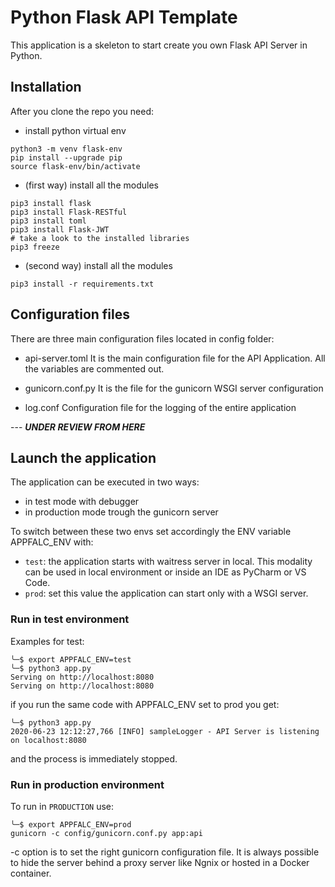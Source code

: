 # Python Flask API Template

This application is a skeleton to start create you own Flask API Server in Python.

## Installation

After you clone the repo you need:

- install python virtual env

```shell
python3 -m venv flask-env
pip install --upgrade pip
source flask-env/bin/activate
```

- (first way) install all the modules

```shell
pip3 install flask
pip3 install Flask-RESTful
pip3 install toml
pip3 install Flask-JWT
# take a look to the installed libraries
pip3 freeze
```

- (second way) install all the modules
```shell
pip3 install -r requirements.txt
```

## Configuration files

There are three main configuration files located in config folder:

- api-server.toml
It is the main configuration file for the API Application. All the variables are commented out.

- gunicorn.conf.py
It is the file for the gunicorn WSGI server configuration

- log.conf
Configuration file for the logging of the entire application

--- ***UNDER REVIEW FROM HERE***
## Launch the application

The application can be executed in two ways:

- in test mode with debugger
- in production mode trough the gunicorn server

To switch between these two envs set accordingly the ENV variable APPFALC_ENV with:

- `test`: the application starts with waitress server in local. This modality can be used in local environment or inside an IDE as PyCharm or VS Code.
- `prod`: set this value the application can start only with a WSGI server.

### Run in test environment

Examples for test:

```shell
╰─$ export APPFALC_ENV=test
╰─$ python3 app.py
Serving on http://localhost:8080
Serving on http://localhost:8080
```

if you run the same code with APPFALC_ENV set to prod you get:

```shell
╰─$ python3 app.py
2020-06-23 12:12:27,766 [INFO] sampleLogger - API Server is listening on localhost:8080
```

and the process is immediately stopped.

### Run in production environment

To run in `PRODUCTION` use:

```shell
╰─$ export APPFALC_ENV=prod
gunicorn -c config/gunicorn.conf.py app:api
```

-c option is to set the right gunicorn configuration file.
It is always possible to hide the server behind a proxy server like Ngnix or hosted in a Docker container.

